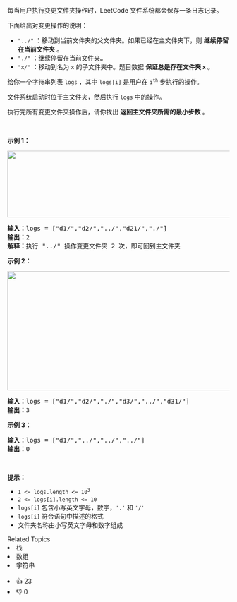 <p>每当用户执行变更文件夹操作时，LeetCode 文件系统都会保存一条日志记录。</p>

<p>下面给出对变更操作的说明：</p>

<ul> 
 <li><code>"../"</code> ：移动到当前文件夹的父文件夹。如果已经在主文件夹下，则 <strong>继续停留在当前文件夹</strong> 。</li> 
 <li><code>"./"</code> ：继续停留在当前文件夹<strong>。</strong></li> 
 <li><code>"x/"</code> ：移动到名为 <code>x</code> 的子文件夹中。题目数据 <strong>保证总是存在文件夹 <code>x</code></strong> 。</li> 
</ul>

<p>给你一个字符串列表 <code>logs</code> ，其中 <code>logs[i]</code> 是用户在 <code>i<sup>th</sup></code> 步执行的操作。</p>

<p>文件系统启动时位于主文件夹，然后执行 <code>logs</code> 中的操作。</p>

<p>执行完所有变更文件夹操作后，请你找出 <strong>返回主文件夹所需的最小步数</strong> 。</p>

<p>&nbsp;</p>

<p><strong>示例 1：</strong></p>

<p><img alt="" src="https://assets.leetcode-cn.com/aliyun-lc-upload/uploads/2020/09/26/sample_11_1957.png" style="height: 151px; width: 775px;" /></p>

<pre><strong>输入：</strong>logs = ["d1/","d2/","../","d21/","./"]
<strong>输出：</strong>2
<strong>解释：</strong>执行 "../" 操作变更文件夹 2 次，即可回到主文件夹
</pre>

<p><strong>示例 2：</strong></p>

<p><img alt="" src="https://assets.leetcode-cn.com/aliyun-lc-upload/uploads/2020/09/26/sample_22_1957.png" style="height: 270px; width: 600px;" /></p>

<pre><strong>输入：</strong>logs = ["d1/","d2/","./","d3/","../","d31/"]
<strong>输出：</strong>3
</pre>

<p><strong>示例 3：</strong></p>

<pre><strong>输入：</strong>logs = ["d1/","../","../","../"]
<strong>输出：</strong>0
</pre>

<p>&nbsp;</p>

<p><strong>提示：</strong></p>

<ul> 
 <li><code>1 &lt;= logs.length &lt;= 10<sup>3</sup></code></li> 
 <li><code>2 &lt;= logs[i].length &lt;= 10</code></li> 
 <li><code>logs[i]</code> 包含小写英文字母，数字，<code>'.'</code> 和 <code>'/'</code></li> 
 <li><code>logs[i]</code> 符合语句中描述的格式</li> 
 <li>文件夹名称由小写英文字母和数字组成</li> 
</ul>

<div><div>Related Topics</div><div><li>栈</li><li>数组</li><li>字符串</li></div></div><br><div><li>👍 23</li><li>👎 0</li></div>
